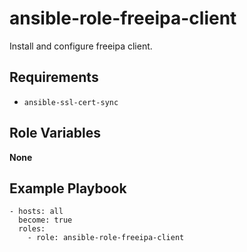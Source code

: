 # ansible-role-freeipa-client

Install and configure freeipa client.

## Requirements

- `ansible-ssl-cert-sync`

## Role Variables

**None**

## Example Playbook

```
- hosts: all
  become: true
  roles:
    - role: ansible-role-freeipa-client
```
